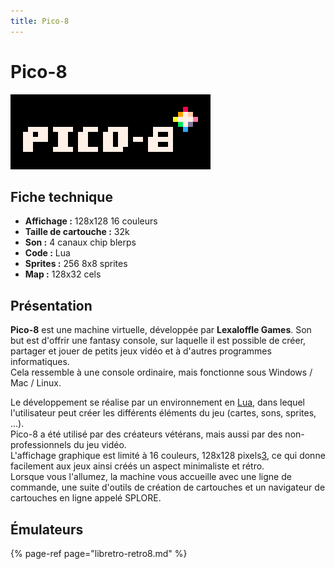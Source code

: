 ```yaml
---
title: Pico-8
---
```


# Pico-8

![](/migration-images/emulateurs/consoles-fantasy/pico-8/image%20%28306%29.png)

## Fiche technique

* **Affichage :** 128x128 16 couleurs
* **Taille de cartouche :** 32k
* **Son :** 4 canaux chip blerps
* **Code :** Lua
* **Sprites :** 256 8x8 sprites
* **Map :** 128x32 cels

## Présentation

**Pico-8**  est une machine virtuelle, développée par **Lexaloffle Games**. Son but est d'offrir une fantasy console, sur laquelle il est possible de créer, partager et jouer de petits jeux vidéo et à d'autres programmes informatiques.  
Cela ressemble à une console ordinaire, mais fonctionne sous Windows / Mac / Linux.

Le développement se réalise par un environnement en [Lua](https://fr.wikipedia.org/wiki/Lua), dans lequel l'utilisateur peut créer les différents éléments du jeu \(cartes, sons, sprites, ...\).  
Pico-8 a été utilisé par des créateurs vétérans, mais aussi par des non-professionnels du jeu vidéo.  
L'affichage graphique est limité à 16 couleurs, 128x128 pixels[3](https://fr.wikipedia.org/wiki/Pico-8#cite_note-3), ce qui donne facilement aux jeux ainsi créés un aspect minimaliste et rétro.  
Lorsque vous l'allumez, la machine vous accueille avec une ligne de commande, une suite d'outils de création de cartouches et un navigateur de cartouches en ligne appelé SPLORE.

## Émulateurs

{% page-ref page="libretro-retro8.md" %}

